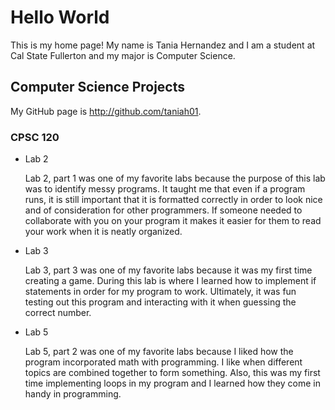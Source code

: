 # Hello World

This is my home page! My name is Tania Hernandez and I am a student at Cal State Fullerton and my major is Computer Science.

## Computer Science Projects

My GitHub page is http://github.com/taniah01.

### CPSC 120

* Lab 2

   Lab 2, part 1 was one of my favorite labs because the 
   purpose of this lab was to identify messy programs. It 
   taught me that even if a program runs, it is still 
   important that it is formatted correctly in order to 
   look nice and of consideration for other programmers. 
   If someone needed to collaborate with you on your program it 
   makes it easier for them to read your work when it is neatly organized. 

* Lab 3

    Lab 3, part 3 was one of my favorite labs because it was 
    my first time creating a game. During this lab is where I 
    learned how to implement if statements in order for my program 
    to work. Ultimately, it was fun testing out this program and 
    interacting with it when guessing the correct number. 

* Lab 5

    Lab 5, part 2 was one of my favorite labs because I liked 
    how the program incorporated math with programming. I like 
    when different topics are combined together to form something. 
    Also, this was my first time implementing loops in my program 
    and I learned how they come in handy in programming. 
